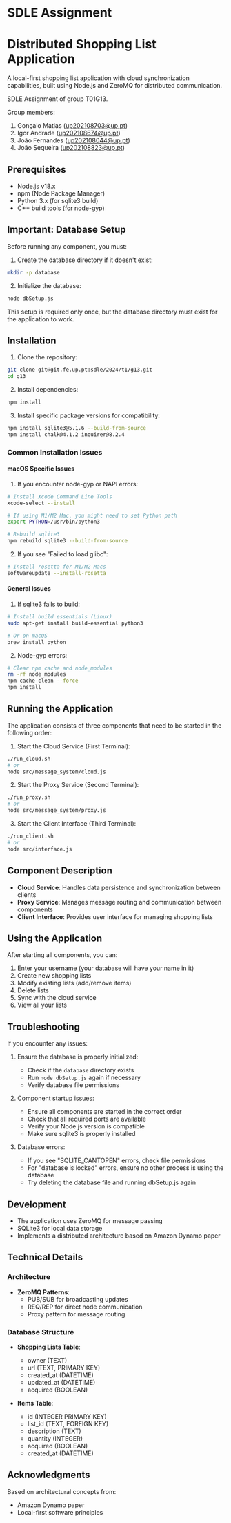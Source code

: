 # SDLE Assignment

# Distributed Shopping List Application

A local-first shopping list application with cloud synchronization capabilities, built using Node.js and ZeroMQ for distributed communication.

SDLE Assignment of group T01G13.

Group members:

1. Gonçalo Matias (up202108703@up.pt)
2. Igor Andrade (up202108674@up.pt)
3. João Fernandes (up202108044@up.pt)
4. João Sequeira (up202108823@up.pt)

## Prerequisites

- Node.js v18.x
- npm (Node Package Manager)
- Python 3.x (for sqlite3 build)
- C++ build tools (for node-gyp)

## Important: Database Setup

Before running any component, you must:

1. Create the database directory if it doesn't exist:
```bash
mkdir -p database
```

2. Initialize the database:
```bash
node dbSetup.js
```

This setup is required only once, but the database directory must exist for the application to work.

## Installation

1. Clone the repository:
```bash
git clone git@git.fe.up.pt:sdle/2024/t1/g13.git
cd g13
```

2. Install dependencies:
```bash
npm install
```

3. Install specific package versions for compatibility:
```bash
npm install sqlite3@5.1.6 --build-from-source
npm install chalk@4.1.2 inquirer@8.2.4
```

### Common Installation Issues

#### macOS Specific Issues

1. If you encounter node-gyp or NAPI errors:
```bash
# Install Xcode Command Line Tools
xcode-select --install

# If using M1/M2 Mac, you might need to set Python path
export PYTHON=/usr/bin/python3

# Rebuild sqlite3
npm rebuild sqlite3 --build-from-source
```

2. If you see "Failed to load glibc":
```bash
# Install rosetta for M1/M2 Macs
softwareupdate --install-rosetta
```

#### General Issues

1. If sqlite3 fails to build:
```bash
# Install build essentials (Linux)
sudo apt-get install build-essential python3

# Or on macOS
brew install python
```

2. Node-gyp errors:
```bash
# Clear npm cache and node_modules
rm -rf node_modules
npm cache clean --force
npm install
```

## Running the Application

The application consists of three components that need to be started in the following order:

1. Start the Cloud Service (First Terminal):
```bash
./run_cloud.sh
# or
node src/message_system/cloud.js
```

2. Start the Proxy Service (Second Terminal):
```bash
./run_proxy.sh
# or
node src/message_system/proxy.js
```

3. Start the Client Interface (Third Terminal):
```bash
./run_client.sh
# or
node src/interface.js
```

## Component Description

- **Cloud Service**: Handles data persistence and synchronization between clients
- **Proxy Service**: Manages message routing and communication between components
- **Client Interface**: Provides user interface for managing shopping lists

## Using the Application

After starting all components, you can:
1. Enter your username (your database will have your name in it)
2. Create new shopping lists
3. Modify existing lists (add/remove items)
4. Delete lists
5. Sync with the cloud service
6. View all your lists

## Troubleshooting

If you encounter any issues:

1. Ensure the database is properly initialized:
   - Check if the `database` directory exists
   - Run `node dbSetup.js` again if necessary
   - Verify database file permissions

2. Component startup issues:
   - Ensure all components are started in the correct order
   - Check that all required ports are available
   - Verify your Node.js version is compatible
   - Make sure sqlite3 is properly installed

3. Database errors:
   - If you see "SQLITE_CANTOPEN" errors, check file permissions
   - For "database is locked" errors, ensure no other process is using the database
   - Try deleting the database file and running dbSetup.js again

## Development

- The application uses ZeroMQ for message passing
- SQLite3 for local data storage
- Implements a distributed architecture based on Amazon Dynamo paper

## Technical Details

### Architecture
- **ZeroMQ Patterns**:
  - PUB/SUB for broadcasting updates
  - REQ/REP for direct node communication
  - Proxy pattern for message routing

### Database Structure
- **Shopping Lists Table**:
  - owner (TEXT)
  - url (TEXT, PRIMARY KEY)
  - created_at (DATETIME)
  - updated_at (DATETIME)
  - acquired (BOOLEAN)

- **Items Table**:
  - id (INTEGER PRIMARY KEY)
  - list_id (TEXT, FOREIGN KEY)
  - description (TEXT)
  - quantity (INTEGER)
  - acquired (BOOLEAN)
  - created_at (DATETIME)

## Acknowledgments
Based on architectural concepts from:
- Amazon Dynamo paper
- Local-first software principles